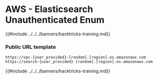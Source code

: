 # AWS - Elasticsearch Unauthenticated Enum

{{#include ../../../banners/hacktricks-training.md}}

### Public URL template

```
https://vpc-{user_provided}-[random].[region].es.amazonaws.com
https://search-{user_provided}-[random].[region].es.amazonaws.com
```

{{#include ../../../banners/hacktricks-training.md}}





